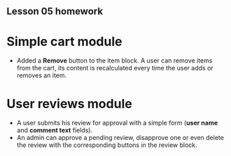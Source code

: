 ## Lesson 05 homework

# Simple cart module
* Added a **Remove** button to the item block. A user can remove items from the cart, its content is recalculated every time the user adds or removes an item.

# User reviews module
* A user submits his review for approval with a simple form (**user name** and **comment text** fields).
* An admin can approve a pending review, disapprove one or even delete the review with the corresponding buttons in the review block.
